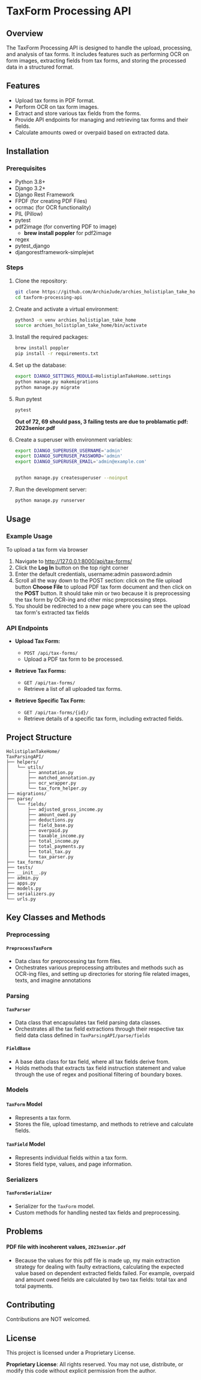 # TaxForm Processing API

## Overview

The TaxForm Processing API is designed to handle the upload, processing, and analysis of tax forms. It includes features such as performing OCR on form images, extracting fields from tax forms, and storing the processed data in a structured format.

## Features

- Upload tax forms in PDF format.
- Perform OCR on tax form images.
- Extract and store various tax fields from the forms.
- Provide API endpoints for managing and retrieving tax forms and their fields.
- Calculate amounts owed or overpaid based on extracted data.

## Installation

### Prerequisites

- Python 3.8+
- Django 3.2+
- Django Rest Framework
- FPDF (for creating PDF Files)
- ocrmac (for OCR functionality)
- PIL (Pillow)
- pytest
- pdf2image (for converting PDF to image)
  - **brew install poppler** for pdf2image
- regex
- pytest_django
- djangorestframework-simplejwt


### Steps

1. Clone the repository:
    ```bash
    git clone https://github.com/ArchieJude/archies_holistiplan_take_home.git
    cd taxform-processing-api
    ```

2. Create and activate a virtual environment:
    ```bash
    python3 -m venv archies_holistiplan_take_home
    source archies_holistiplan_take_home/bin/activate
    ```

3. Install the required packages:
    ```bash
    brew install poppler
    pip install -r requirements.txt
    ```

4. Set up the database:
    ```bash
    export DJANGO_SETTINGS_MODULE=HolistiplanTakeHome.settings
    python manage.py makemigrations
    python manage.py migrate
    ```

5. Run pytest
   ```bash
   pytest
   ```
   **Out of 72, 69 should pass, 3 failing tests are due to problamatic pdf: 2023senior.pdf**

6. Create a superuser with environment variables:

    ```bash
    export DJANGO_SUPERUSER_USERNAME='admin'
    export DJANGO_SUPERUSER_PASSWORD='admin'
    export DJANGO_SUPERUSER_EMAIL='admin@example.com'


    python manage.py createsuperuser --noinput
    ```

6. Run the development server:
    ```bash
    python manage.py runserver
    ```

## Usage

### Example Usage

To upload a tax form via browser

1. Navigate to http://127.0.0.1:8000/api/tax-forms/
2. Click the **Log In** button on the top right corner
3. Enter the default credentials, username:admin password:admin
4. Scroll all the way down to the POST section: click on the file upload button **Choose File** to upload PDF tax form document and then click on the **POST** button. It should take min or two because it is preprocessing the tax form by OCR-ing and other misc preprocessing steps.
5. You should be redirected to a new page where you can see the upload tax form's extracted tax fields
   
### API Endpoints

- **Upload Tax Form:**
    - `POST /api/tax-forms/`
    - Upload a PDF tax form to be processed.

- **Retrieve Tax Forms:**
    - `GET /api/tax-forms/`
    - Retrieve a list of all uploaded tax forms.

- **Retrieve Specific Tax Form:**
    - `GET /api/tax-forms/{id}/`
    - Retrieve details of a specific tax form, including extracted fields.


## Project Structure
```
HolistiplanTakeHome/
TaxParsingAPI/
├── helpers/
│   └── utils/
│       ├── annotation.py
│       ├── matched_annotation.py
│       ├── ocr_wrapper.py
│       └── tax_form_helper.py
├── migrations/
├── parse/
│   └── fields/
│       ├── adjusted_gross_income.py
│       ├── amount_owed.py
│       ├── deductions.py
│       ├── field_base.py
│       ├── overpaid.py
│       ├── taxable_income.py
│       ├── total_income.py
│       ├── total_payments.py
│       ├── total_tax.py
│       └── tax_parser.py
├── tax_forms/
├── tests/
├── __init__.py
├── admin.py
├── apps.py
├── models.py
├── serializers.py
└── urls.py
```

## Key Classes and Methods

### Preprocessing

#### `PreprocessTaxForm` 

- Data class for preprocessing tax form files. 
- Orchestrates various preprocessing attributes and methods such as OCR-ing files, and setting up directories for storing file related images, texts, and imagine annotations

### Parsing 

#### `TaxParser` 

- Data class that encapsulates tax field parsing data classes. 
- Orchestrates all the tax field extractions through their respective tax field data class defined in `TaxParsingAPI/parse/fields`
  
#### `FieldBase` 

- A base data class for tax field, where all tax fields derive from.
- Holds methods that extracts tax field instruction statement and value through the use of regex and positional filtering of boundary boxes.
  
### Models 
#### `TaxForm` Model

- Represents a tax form.
- Stores the file, upload timestamp, and methods to retrieve and calculate fields.

#### `TaxField` Model

- Represents individual fields within a tax form.
- Stores field type, values, and page information.

### Serializers 
#### `TaxFormSerializer`

- Serializer for the `TaxForm` model.
- Custom methods for handling nested tax fields and preprocessing.


## Problems 
#### PDF file with incoherent values, `2023senior.pdf`
- Because the values for this pdf file is made up, my main extraction strategy for dealing with faulty extractions, calculating the expected value based on dependent extracted fields failed. For example, overpaid and amount owed fields are calculated by two tax fields: total tax and total payments.


## Contributing

Contributions are NOT welcomed.

## License

This project is licensed under a Proprietary License.

**Proprietary License**: All rights reserved. You may not use, distribute, or modify this code without explicit permission from the author.



